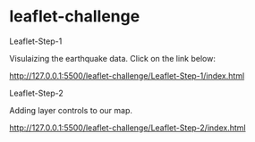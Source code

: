 # leaflet-challenge

Leaflet-Step-1

Visulaizing the earthquake data. Click on the link below:

http://127.0.0.1:5500/leaflet-challenge/Leaflet-Step-1/index.html

Leaflet-Step-2

Adding layer controls to our map.

http://127.0.0.1:5500/leaflet-challenge/Leaflet-Step-2/index.html
